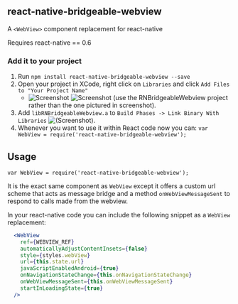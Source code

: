 ## react-native-bridgeable-webview

A `<WebView>` component replacement for react-native

Requires react-native == 0.6

### Add it to your project

1. Run `npm install react-native-bridgeable-webview --save`
2. Open your project in XCode, right click on `Libraries` and click `Add Files to "Your Project Name"`
   * ![Screenshot](http://url.brentvatne.ca/jQp8.png) ![Screenshot](http://url.brentvatne.ca/1gqUD.png) (use the RNBridgeableWebview project rather than the one pictured in screenshot).
3. Add `libRNBridgeableWebview.a` to `Build Phases -> Link Binary With Libraries`
   ![(Screenshot)](http://url.brentvatne.ca/g9Wp.png).
5. Whenever you want to use it within React code now you can: `var WebView = require('react-native-bridgeable-webview');`


## Usage
```
var WebView = require('react-native-bridgeable-webview');
```

It is the exact same component as `WebView` except it offers a custom url scheme that acts as message bridge and a method `onWebViewMessageSent` to respond to calls made from the webview.

In your react-native code you can include the following snippet as a `WebView` replacement:

```jsx
  <WebView
    ref={WEBVIEW_REF}
    automaticallyAdjustContentInsets={false}
    style={styles.webView}
    url={this.state.url}
    javaScriptEnabledAndroid={true}
    onNavigationStateChange={this.onNavigationStateChange}
    onWebViewMessageSent={this.onWebViewMessageSent}
    startInLoadingState={true}
  />
```
